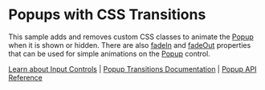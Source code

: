 Popups with CSS Transitions
===========================

This sample adds and removes custom CSS classes to animate the [Popup](https://www.grapecity.com/wijmo/api/classes/wijmo_input.popup.html) when it is shown or hidden. There are also [fadeIn](https://www.grapecity.com/wijmo/api/classes/wijmo_input.popup.html#fadein) and [fadeOut](https://www.grapecity.com/wijmo/api/classes/wijmo_input.popup.html#fadeout) properties that can be used for simple animations on the [Popup](https://www.grapecity.com/wijmo/api/classes/wijmo_input.popup.html) control.

[Learn about Input Controls](https://www.grapecity.com/wijmo/input-controls-javascript) | [Popup Transitions Documentation](https://www.grapecity.com/wijmo/docs/Topics/Input/PopUp/Popup-CSSTransitions) | [Popup API Reference](https://www.grapecity.com/wijmo/api/classes/wijmo_input.popup.html)